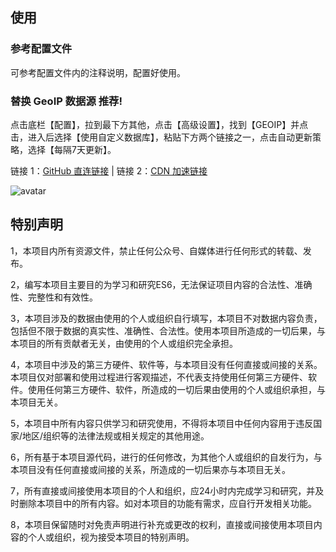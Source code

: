 


## 使用
### 参考配置文件
可参考配置文件内的注释说明，配置好使用。

### 替换 GeoIP 数据源 推荐!
点击底栏【配置】，拉到最下方其他，点击【高级设置】，找到【GEOIP】并点击，进入后选择【使用自定义数据库】，粘贴下方两个链接之一，点击自动更新策略，选择【每隔7天更新】。

链接 1：[GitHub 直连链接](https://github.com/Hackl0us/GeoIP2-CN/raw/release/Country.mmdb) | 链接 2：[CDN 加速链接](https://fastly.jsdelivr.net/gh/Hackl0us/GeoIP2-CN@release/Country.mmdb)

![avatar](https://github.com/Arthur97172/Rule_script/blob/main/Loon/Loon01.png)

## 特别声明
1，本项目内所有资源文件，禁止任何公众号、自媒体进行任何形式的转载、发布。

2，编写本项目主要目的为学习和研究ES6，无法保证项目内容的合法性、准确性、完整性和有效性。

3，本项目涉及的数据由使用的个人或组织自行填写，本项目不对数据内容负责，包括但不限于数据的真实性、准确性、合法性。使用本项目所造成的一切后果，与本项目的所有贡献者无关，由使用的个人或组织完全承担。

4，本项目中涉及的第三方硬件、软件等，与本项目没有任何直接或间接的关系。本项目仅对部署和使用过程进行客观描述，不代表支持使用任何第三方硬件、软件。使用任何第三方硬件、软件，所造成的一切后果由使用的个人或组织承担，与本项目无关。

5，本项目中所有内容只供学习和研究使用，不得将本项目中任何内容用于违反国家/地区/组织等的法律法规或相关规定的其他用途。

6，所有基于本项目源代码，进行的任何修改，为其他个人或组织的自发行为，与本项目没有任何直接或间接的关系，所造成的一切后果亦与本项目无关。

7，所有直接或间接使用本项目的个人和组织，应24小时内完成学习和研究，并及时删除本项目中的所有内容。如对本项目的功能有需求，应自行开发相关功能。

8，本项目保留随时对免责声明进行补充或更改的权利，直接或间接使用本项目内容的个人或组织，视为接受本项目的特别声明。
